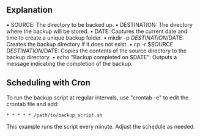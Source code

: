 ## Explanation

• SOURCE: The directory to be backed up.
• DESTINATION: The directory where the backup will be stored.
• DATE: Captures the current date and time to create a unique backup folder.
• mkdir -p $DESTINATION/$DATE: Creates the backup directory if it does not exist.
• cp -r $SOURCE $DESTINATION/$DATE: Copies the contents of the source directory
to the backup directory.
• echo "Backup completed on $DATE": Outputs a message indicating the completion
of the backup.

## Scheduling with Cron
To run the backup script at regular intervals, use "crontab -e" to edit the crontab file and add:
```
* * * * * /path/to/backup_script.sh
```
This example runs the script every minute. Adjust the schedule as needed.
